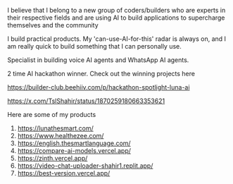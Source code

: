 I believe that I belong to a new group of coders/builders who are experts in their respective fields and are 
using AI to build applications to supercharge themselves and the community

I build practical products. My 'can-use-AI-for-this' radar is always on, and I am really quick to build something that I can personally use. 

Specialist in building voice AI agents and WhatsApp AI agents. 

2 time AI hackathon winner. Check out the winning projects here

https://builder-club.beehiiv.com/p/hackathon-spotlight-luna-ai

https://x.com/TslShahir/status/1870259180663353621

Here are some of my products

1. https://lunathesmart.com/
2. https://www.healthezee.com/
3. https://english.thesmartlanguage.com/
4. https://compare-ai-models.vercel.app/
5. https://zinth.vercel.app/
6. https://video-chat-uploader-shahir1.replit.app/
7. https://best-version.vercel.app/


